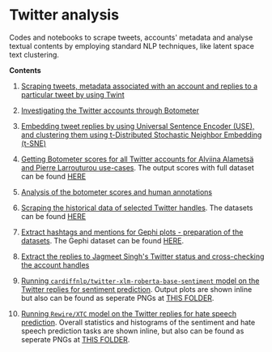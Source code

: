 # Twitter analysis

Codes and notebooks to scrape tweets, accounts' metadata and analyse textual contents by employing standard NLP techniques, like latent space text clustering.

**Contents**

1. [Scraping tweets, metadata associated with an account and replies to a particular tweet by using Twint](https://github.com/LondonStory/Twitter-Analysis/blob/main/twitter-scraping-using-twint.ipynb)

2. [Investigating the Twitter accounts through Botometer](https://github.com/LondonStory/Twitter-Analysis/blob/main/botometer.ipynb)

3. [Embedding tweet replies by using Universal Sentence Encoder (USE), and clustering them using t-Distributed Stochastic Neighbor Embedding (t-SNE)](https://github.com/LondonStory/Twitter-Analysis/blob/main/USE-sentence-embeddings-and-t-SNE-visualization.ipynb)

4. [Getting Botometer scores for all Twitter accounts for Alviina Alametsä and Pierre Larrouturou use-cases](https://github.com/LondonStory/Twitter-Analysis/blob/main/botometer-scores-twitter-replies.ipynb). The output scores with full dataset can be found [HERE](https://github.com/LondonStory/Twitter-Analysis/tree/main/output)

5. [Analysis of the botometer scores and human annotations](https://github.com/LondonStory/Twitter-Analysis/blob/main/Alametsa-CSV-analysis.ipynb)

6. [Scraping the historical data of selected Twitter handles](https://github.com/LondonStory/Twitter-Analysis/blob/main/scrape-list-of-twitter-handles.ipynb). The datasets can be found [HERE](https://github.com/LondonStory/Twitter-Analysis/tree/main/Twitter-Accounts-Historical-Data)

7. [Extract hashtags and mentions for Gephi plots - preparation of the datasets](https://github.com/LondonStory/Twitter-Analysis/blob/main/Network-Analysis-of-Tweets.ipynb). The Gephi dataset can be found [HERE](https://github.com/LondonStory/Twitter-Analysis/tree/main/Gephi%20).

8. [Extract the replies to Jagmeet Singh's Twitter status and cross-checking the account handles](https://github.com/LondonStory/Twitter-Analysis/blob/main/twitter-scraping-with-tweepy.ipynb)

9. [Running `cardiffnlp/twitter-xlm-roberta-base-sentiment` model on the Twitter replies for sentiment prediction](https://github.com/LondonStory/Twitter-Analysis/blob/main/Tweet-replies-sentiment-prediction.ipynb). Output plots are shown inline but also can be found as seperate PNGs at [THIS FOLDER](https://github.com/LondonStory/Twitter-Analysis/tree/main/output).

10. [Running `Rewire/XTC` model on the Twitter replies for hate speech prediction](https://github.com/LondonStory/Twitter-Analysis/blob/main/Tweet-replies-hatespeech-prediction.ipynb). Overall statistics and histograms of the sentiment and hate speech prediction tasks are shown inline, but also can be found as seperate PNGs at [THIS FOLDER](https://github.com/LondonStory/Twitter-Analysis/tree/main/output).
